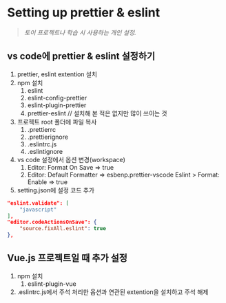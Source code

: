 # Setting up prettier & eslint

> *토이 프로젝트나 학습 시 사용하는 개인 설정.*


## vs code에 prettier & eslint 설정하기

1. prettier, eslint extention 설치
2. npm 설치
   1. eslint
   2. eslint-config-prettier
   3. eslint-plugin-prettier
   4. prettier-eslint  // 설치해 본 적은 없지만 많이 쓰이는 것
3. 프로젝트 root 폴더에 파일 복사
   1. .prettierrc
   2. .prettierignore
   3. .eslintrc.js
   4. .eslintignore
4. vs code 설정에서 옵션 변경(workspace)
   1. Editor: Format On Save => true
   2. Editor: Default Formatter => esbenp.prettier-vscode
   Eslint > Format: Enable => true
5. setting.json에 설정 코드 추가

```json
"eslint.validate": [
    "javascript"
],
"editor.codeActionsOnSave": {
    "source.fixAll.eslint": true
},
```


## Vue.js 프로젝트일 때 추가 설정

1. npm 설치
   1. eslint-plugin-vue
2. .eslintrc.js에서 주석 처리한 옵션과 연관된 extention을 설치하고 주석 해제